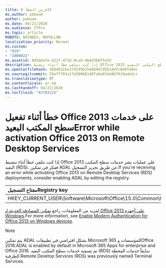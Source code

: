 ```yaml
---
title: رمز الخطأ 0x15
ms.author: pebaum
author: pebaum
ms.date: 04/21/2020
ms.audience: ITPro
ms.topic: article
ROBOTS: NOINDEX, NOFOLLOW
localization_priority: Normal
ms.custom:
- "919"
- "2000022"
ms.assetid: 0d566afe-b21f-4f1b-8ca9-4b4d3b0f5435
description: إذا كنت تتلقى خطأ أثناء تنشيط Office 2013 على عمليات نشر خدمات سطح المكتب البعيد (RDS)، ففكر في تمكين ADAL عن طريق تحرير التسجيل.
ms.openlocfilehash: 566d63cbe37d295b3546b9d7d5b14dfc8e8fe0ec
ms.sourcegitcommit: 55eff703a17e500681d8fa6a87eb067019ade3cc
ms.translationtype: MT
ms.contentlocale: ar-SA
ms.lasthandoff: 04/22/2020
ms.locfileid: "43703125"
---
```

# <a name="error-while-activation-office-2013-on-remote-desktop-services"></a><span data-ttu-id="01bcf-103">خطأ أثناء تفعيل Office 2013 على خدمات سطح المكتب البعيد</span><span class="sxs-lookup"><span data-stu-id="01bcf-103">Error while activation Office 2013 on Remote Desktop Services</span></span>

<span data-ttu-id="01bcf-104">إذا كنت تتلقى خطأ أثناء تنشيط Office 2013 على عمليات نشر خدمات سطح المكتب البعيد (RDS)، ففكر في تمكين ADAL عن طريق تحرير التسجيل.</span><span class="sxs-lookup"><span data-stu-id="01bcf-104">If you're receiving an error while activating Office 2013 on Remote Desktop Services (RDS) deployments, consider enabling ADAL by editing the registry.</span></span>
  
|<span data-ttu-id="01bcf-105">**مفتاح التسجيل**</span><span class="sxs-lookup"><span data-stu-id="01bcf-105">**Registry key**</span></span>|<span data-ttu-id="01bcf-106">**نوع**</span><span class="sxs-lookup"><span data-stu-id="01bcf-106">**Type**</span></span>|<span data-ttu-id="01bcf-107">**قيمه**</span><span class="sxs-lookup"><span data-stu-id="01bcf-107">**Value**</span></span>|
|:-----|:-----|:-----|
|<span data-ttu-id="01bcf-108">HKEY_CURRENT_USER\Software\Microsoft\Office\15.0\Common\Identity\EnableADAL</span><span class="sxs-lookup"><span data-stu-id="01bcf-108">HKEY_CURRENT_USER\Software\Microsoft\Office\15.0\Common\Identity\EnableADAL</span></span>  <br/> |<span data-ttu-id="01bcf-109">Reg_dword</span><span class="sxs-lookup"><span data-stu-id="01bcf-109">REG_DWORD</span></span>  <br/> |<span data-ttu-id="01bcf-110">1</span><span class="sxs-lookup"><span data-stu-id="01bcf-110">1</span></span>  <br/> |

<span data-ttu-id="01bcf-111">لمزيد من المعلومات، راجع [تمكين المصادقة الحديثة لـ Office 2013 على أجهزة Windows](https://docs.microsoft.com/office365/admin/security-and-compliance/enable-modern-authentication).</span><span class="sxs-lookup"><span data-stu-id="01bcf-111">For more information, see [Enable Modern Authentication for Office 2013 on Windows devices](https://docs.microsoft.com/office365/admin/security-and-compliance/enable-modern-authentication).</span></span>
  
> [!NOTE]
>  <span data-ttu-id="01bcf-112">يتم تمكين ADAL بشكل افتراضي في تطبيقات Microsoft 365 للمؤسسات وOffice 2016.</span><span class="sxs-lookup"><span data-stu-id="01bcf-112">ADAL is enabled by default in Microsoft 365 Apps for enterprise and Office 2016.</span></span> <span data-ttu-id="01bcf-113">تم تسمية خدمات سطح المكتب البعيد (RDS) سابقاً خدمات المحطة الطرفية.</span><span class="sxs-lookup"><span data-stu-id="01bcf-113">Remote Desktop Services (RDS) was previously named Terminal Services.</span></span>
  
